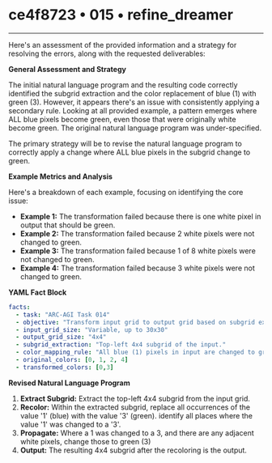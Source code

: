 # ce4f8723 • 015 • refine_dreamer

---
Here's an assessment of the provided information and a strategy for resolving the errors, along with the requested deliverables:

**General Assessment and Strategy**

The initial natural language program and the resulting code correctly identified the subgrid extraction and the color replacement of blue (1) with green (3). However, it appears there's an issue with consistently applying a secondary rule. Looking at all provided example, a pattern emerges where ALL blue pixels become green, even those that were originally white become green. The original natural language program was under-specified.

The primary strategy will be to revise the natural language program to correctly apply a change where ALL blue pixels in the subgrid change to green.

**Example Metrics and Analysis**

Here's a breakdown of each example, focusing on identifying the core issue:

*   **Example 1:** The transformation failed because there is one white pixel in output that should be green.
*   **Example 2:** The transformation failed because 2 white pixels were not changed to green.
*   **Example 3:** The transformation failed because 1 of 8 white pixels were not changed to green.
*   **Example 4:** The transformation failed because 3 white pixels were not changed to green.

**YAML Fact Block**

```yaml
facts:
  - task: "ARC-AGI Task 014"
  - objective: "Transform input grid to output grid based on subgrid extraction and color mapping."
  - input_grid_size: "Variable, up to 30x30"
  - output_grid_size: "4x4"
  - subgrid_extraction: "Top-left 4x4 subgrid of the input."
  - color_mapping_rule: "All blue (1) pixels in input are changed to green(3), White pixels in output are all associated with blue pixels that were converted to green"
  - original_colors: [0, 1, 2, 4]
  - transformed_colors: [0,3]
```

**Revised Natural Language Program**

1.  **Extract Subgrid:** Extract the top-left 4x4 subgrid from the input grid.
2.  **Recolor:** Within the extracted subgrid, replace all occurrences of the value '1' (blue) with the value '3' (green). identify all places where the value '1' was changed to a '3'.
3.  **Propagate:** Where a 1 was changed to a 3, and there are any adjacent white pixels, change those to green (3)
4.  **Output:** The resulting 4x4 subgrid after the recoloring is the output.

